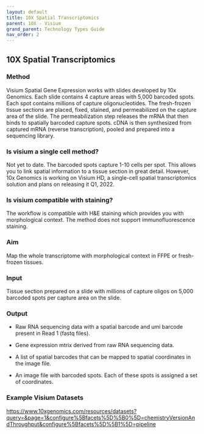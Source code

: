 ```yaml
---
layout: default
title: 10X Spatial Transcriptomics
parent: 10X - Visium
grand_parent: Technology Types Guide
nav_order: 2
---
```


## 10X Spatial Transcriptomics

### Method

Visium Spatial Gene Expression works with slides developed by 10x Genomics. Each slide contains 4 capture areas with 5,000 barcoded spots. Each spot contains millions of capture oligonucleotides. The fresh-frozen tissue sections are placed, fixed, stained, and permeabilized on the capture area of the slide. The permeabilization step releases the mRNA that then binds to spatially barcoded capture spots. cDNA is then synthesized from captured mRNA (reverse transcription), pooled and prepared into a sequencing library.

### Is visium a single cell method?

Not yet to date. The barcoded spots capture 1-10 cells per spot. This allows you to link spatial information to a tissue section in great detail. However, 10x Genomics is working on Visium HD, a single-cell spatial transcriptomics solution and plans on releasing it Q1, 2022.

### Is visium compatible with staining?

The workflow is compatible with H&E staining which provides you with morphological context. The method does not support immunofluorescence staining.

### Aim

Map the whole transcriptome with morphological context in FFPE or fresh-frozen tissues.

### Input

Tissue section prepared on a slide with millions of capture oligos on 5,000 barcoded spots per capture area on the slide.

### Output

- Raw RNA sequencing data with a spatial barcode and umi barcode present in Read 1 (fastq files).

- Gene expression mtrix derived from raw RNA sequencing data.

- A list of spatial barcodes that can be mapped to spatial coordinates in the image file.

- An image file with barcoded spots. Each of these spots is assigned a set of coordinates.

### Example Visium Datasets

https://www.10xgenomics.com/resources/datasets?query=&page=1&configure%5Bfacets%5D%5B0%5D=chemistryVersionAndThroughput&configure%5Bfacets%5D%5B1%5D=pipeline

